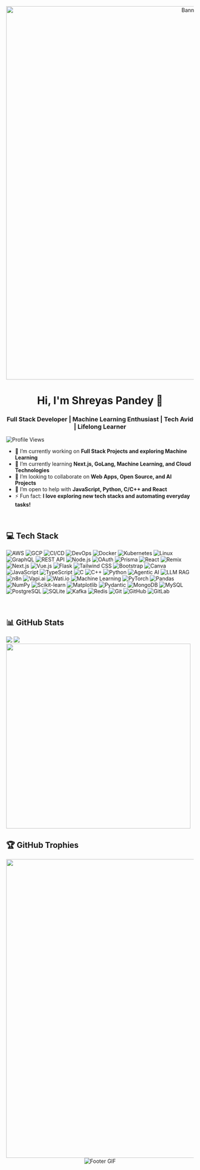 <div align="center">
  <img src="https://user-images.githubusercontent.com/94922914/233506434-36031a8f-41f2-4c8d-9252-3624edfb0953.gif" width="1000" alt="Banner GIF"/>
</div>

<h1 align="center">Hi, I'm Shreyas Pandey 👋</h1>
<h3 align="center">Full Stack Developer | Machine Learning Enthusiast | Tech Avid | Lifelong Learner</h3>


<p align="left">
  <img src="https://komarev.com/ghpvc/?username=Shreyas-prog108&label=Profile%20views&color=0e75b6&style=flat" alt="Profile Views" />
</p>

- 🔭 I’m currently working on **Full Stack Projects and exploring Machine Learning**
- 🌱 I’m currently learning **Next.js, GoLang, Machine Learning, and Cloud Technologies**
- 👯 I’m looking to collaborate on **Web Apps, Open Source, and AI Projects**
- 🤔 I’m open to help with **JavaScript, Python, C/C++ and React**
- ⚡ Fun fact: **I love exploring new tech stacks and automating everyday tasks!**

<br>

## 💻 Tech Stack

![AWS](https://img.shields.io/badge/AWS-%23FF9900.svg?style=for-the-badge&logo=amazon-aws&logoColor=white)
![GCP](https://img.shields.io/badge/Google%20Cloud-%234285F4.svg?style=for-the-badge&logo=google-cloud&logoColor=white)
![CI/CD](https://img.shields.io/badge/CI/CD-%231572B6.svg?style=for-the-badge&logo=github-actions&logoColor=white)
![DevOps](https://img.shields.io/badge/DevOps-%23007ACC.svg?style=for-the-badge&logo=azuredevops&logoColor=white)
![Docker](https://img.shields.io/badge/Docker-%230db7ed.svg?style=for-the-badge&logo=docker&logoColor=white)
![Kubernetes](https://img.shields.io/badge/Kubernetes-%23326ce5.svg?style=for-the-badge&logo=kubernetes&logoColor=white)
![Linux](https://img.shields.io/badge/Linux-%23FCC624.svg?style=for-the-badge&logo=linux&logoColor=black)
![GraphQL](https://img.shields.io/badge/GraphQL-E10098?style=for-the-badge&logo=graphql&logoColor=white)
![REST API](https://img.shields.io/badge/REST%20API-%23007ACC.svg?style=for-the-badge&logo=rest&logoColor=white)
![Node.js](https://img.shields.io/badge/Node.js-6DA55F?style=for-the-badge&logo=node.js&logoColor=white)
![OAuth](https://img.shields.io/badge/OAuth-3C3C3C?style=for-the-badge&logo=oauth&logoColor=white)
![Prisma](https://img.shields.io/badge/Prisma-3982CE?style=for-the-badge&logo=prisma&logoColor=white)
![React](https://img.shields.io/badge/React-%2320232a.svg?style=for-the-badge&logo=react&logoColor=%2361DAFB)
![Remix](https://img.shields.io/badge/Remix-000000?style=for-the-badge&logo=remix&logoColor=white)
![Next.js](https://img.shields.io/badge/Next.js-000000?style=for-the-badge&logo=nextdotjs&logoColor=white)
![Vue.js](https://img.shields.io/badge/Vue.js-35495E?style=for-the-badge&logo=vue.js&logoColor=4FC08D)
![Flask](https://img.shields.io/badge/Flask-%23000.svg?style=for-the-badge&logo=flask&logoColor=white)
![Tailwind CSS](https://img.shields.io/badge/TailwindCSS-06B6D4?style=for-the-badge&logo=tailwindcss&logoColor=white)
![Bootstrap](https://img.shields.io/badge/Bootstrap-%23563D7C.svg?style=for-the-badge&logo=bootstrap&logoColor=white)
![Canva](https://img.shields.io/badge/Canva-%2300C4CC.svg?style=for-the-badge&logo=Canva&logoColor=white)
![JavaScript](https://img.shields.io/badge/JavaScript-%23323330.svg?style=for-the-badge&logo=javascript&logoColor=%23F7DF1E)
![TypeScript](https://img.shields.io/badge/TypeScript-%23007ACC.svg?style=for-the-badge&logo=typescript&logoColor=white)
![C](https://img.shields.io/badge/C-%2300599C.svg?style=for-the-badge&logo=c&logoColor=white)
![C++](https://img.shields.io/badge/C++-%2300599C.svg?style=for-the-badge&logo=c%2B%2B&logoColor=white)
![Python](https://img.shields.io/badge/Python-3670A0?style=for-the-badge&logo=python&logoColor=ffdd54)
![Agentic AI](https://img.shields.io/badge/Agentic%20AI-3C3C3C?style=for-the-badge)
![LLM RAG](https://img.shields.io/badge/LLM%20RAG-3C3C3C?style=for-the-badge)
![n8n](https://img.shields.io/badge/n8n-3C3C3C?style=for-the-badge)
![Vapi.ai](https://img.shields.io/badge/Vapi.ai-3C3C3C?style=for-the-badge)
![Wati.io](https://img.shields.io/badge/Wati.io-3C3C3C?style=for-the-badge)
![Machine Learning](https://img.shields.io/badge/Machine%20Learning-%2300f.svg?style=for-the-badge&logo=machinelearning&logoColor=white)
![PyTorch](https://img.shields.io/badge/PyTorch-%23EE4C2C.svg?style=for-the-badge&logo=pytorch&logoColor=white)
![Pandas](https://img.shields.io/badge/Pandas-%23150458.svg?style=for-the-badge&logo=pandas&logoColor=white)
![NumPy](https://img.shields.io/badge/NumPy-%23013243.svg?style=for-the-badge&logo=numpy&logoColor=white)
![Scikit-learn](https://img.shields.io/badge/scikit--learn-%23F7931E.svg?style=for-the-badge&logo=scikit-learn&logoColor=white)
![Matplotlib](https://img.shields.io/badge/Matplotlib-3C3C3C?style=for-the-badge&logo=matplotlib&logoColor=white)
![Pydantic](https://img.shields.io/badge/Pydantic-3C3C3C?style=for-the-badge)
![MongoDB](https://img.shields.io/badge/MongoDB-%234ea94b.svg?style=for-the-badge&logo=mongodb&logoColor=white)
![MySQL](https://img.shields.io/badge/MySQL-%2300f.svg?style=for-the-badge&logo=mysql&logoColor=white)
![PostgreSQL](https://img.shields.io/badge/PostgreSQL-316192?style=for-the-badge&logo=postgresql&logoColor=white)
![SQLite](https://img.shields.io/badge/SQLite-07405E?style=for-the-badge&logo=sqlite&logoColor=white)
![Kafka](https://img.shields.io/badge/Kafka-231F20?style=for-the-badge&logo=apachekafka&logoColor=white)
![Redis](https://img.shields.io/badge/Redis-%23DD0031.svg?style=for-the-badge&logo=redis&logoColor=white)
![Git](https://img.shields.io/badge/Git-%23F05033.svg?style=for-the-badge&logo=git&logoColor=white)
![GitHub](https://img.shields.io/badge/GitHub-%23121011.svg?style=for-the-badge&logo=github&logoColor=white)
![GitLab](https://img.shields.io/badge/GitLab-%23181717.svg?style=for-the-badge&logo=gitlab&logoColor=white)


<br>

## 📊 GitHub Stats

<img src="https://streak-stats.demolab.com?user=Shreyas-prog108&theme=aura&hide_border=true&card_width=550"/>
<img src="https://github-readme-stats.vercel.app/api?username=Shreyas-prog108&theme=aura&include_all_commits=true&card_width=550&hide_border=true&rank_icon=github"/>


<img width="495" src="https://github-readme-stats.vercel.app/api/top-langs/?username=Shreyas-prog108&hide_progress=true&langs_count=10&theme=aura&hide_border=true"/>

<br>

## 🏆 GitHub Trophies

<img src="https://github-profile-trophy.vercel.app/?username=Shreyas-prog108&theme=onestar&no-frame=true" width="800"/>

<br>


<div align="center">
  <img src="https://user-images.githubusercontent.com/73097560/115834477-dbab4500-a447-11eb-908a-139a6edaec5c.gif" alt="Footer GIF"/>
</div>



